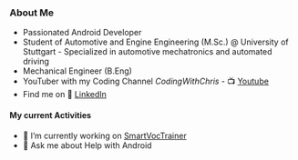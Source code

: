 ### About Me
- Passionated Android Developer 
- Student of Automotive and Engine Engineering (M.Sc.) @ University of Stuttgart - Specialized in automotive mechatronics and automated driving 
- Mechanical Engineer (B.Eng)
- YouTuber with my Coding Channel _CodingWithChris_   -   📺 [Youtube][youtube]
- Find me on 👔 [LinkedIn][linkedin]

#### My current Activities

- 🔭 I’m currently working on [SmartVocTrainer][smartvoctrainer]
- 💬 Ask me about Help with Android



[youtube]: https://www.youtube.com/channel/UCnHLNcYvReQqXrrR3Z7ktEA
[smartvoctrainer]: https://github.com/ChrisRoh92/SmartVocTrainer
[linkedin]: https://www.linkedin.com/in/christophrohnert/
